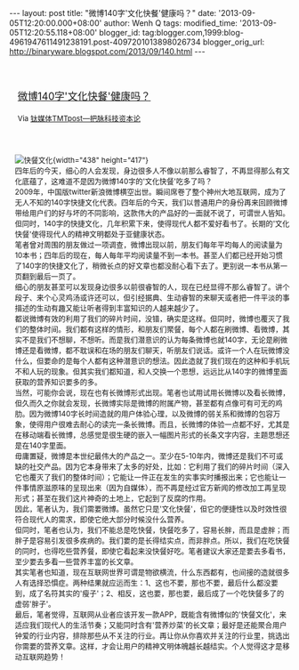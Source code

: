 --- layout: post title: "微博140字'文化快餐'健康吗？" date:
'2013-09-05T12:20:00.000+08:00' author: Wenh Q tags: modified\_time:
'2013-09-05T12:20:55.118+08:00' blogger\_id:
tag:blogger.com,1999:blog-4961947611491238191.post-4097201013898026734
blogger\_orig\_url: http://binaryware.blogspot.com/2013/09/140.html ---
<div style="margin: 10px; padding: 5px;">

<div style="font-size: 18px;">

[\
微博140字'文化快餐'健康吗？](http://www.tmtpost.com/61222.html)

</div>

<div style="font-size: 13px;">

Via [钛媒体TMTpost—把脉科技资本论](http://www.tmtpost.com/)

</div>

</div>

<div style="font-size: 13px; padding: 15px 0 10px 10px;">

![快餐文化](http://www.tmtpost.com/wp-content/uploads/2013/09/137830482440.jpg "快餐文化"){width="438"
height="417"}\
四年后的今天，细心的人会发现，身边很多人不像以前那么睿智了，不再显得那么有文化底蕴了，这难道不是因为微博140字的'文化快餐'吃多了吗？\
2009年，中国版twitter新浪微博横空出世。瞬间席卷了整个神州大地互联网，成为了无人不知的140字快捷文化代表。四年后的今天，我们以普通用户的身份再来回顾微博带给用户们的好与坏的不同影响，这款伟大的产品好的一面就不说了，可谓世人皆知。但同时，140字的快捷文化，几年积累下来，使得现代人都不爱好看书了。长期的'文化快餐'使得现代人的精神文明都处于亚健康状态。\
笔者曾对周围的朋友做过一项调查，微博出现以前，朋友们每年平均每人的阅读量为10本书；四年后的现在，每人每年平均阅读量不到一本书。甚至人们都已经开始习惯了140字的快捷文化了，稍微长点的好文章也都没耐心看下去了。更别说一本书从第一页翻到最后一页了。\
细心的朋友甚至可以发现身边很多以前很睿智的人，现在已经显得不那么睿智了。讲个段子、来个心灵鸡汤或许还可以，但引经据典、生动睿智的来聊天或者把一件平淡的事描述的生动有趣又能让听者得到丰富知识的人越来越少了。\
都说微博有效的利用了我们的碎片时间，没错，确实是这样。但同时，微博也覆灭了我们的整体时间。我们都有这样的情形，和朋友们聚餐，每个人都在刷微博、看微博，其实不是我们不想聊，不想听。而是我们潜意识的认为每条微博也就140字，无论是刷微博还是看微博，都不耽误和在场的朋友们聊天，听朋友们说话。或许一个人在玩微博没什么，但要命的是每个人都有这种潜意识的想法。因此造就了我们现在的这种和手机玩不和人玩的现象。但其实我们都知道，和人交换一个思想，远远比从140字的微博里面获取的营养知识要多的多。\
当然，可能你会说，现在也有长微博形式出现。笔者也试用试用长微博以及看长微博，但久而久之你就会发现，长微博实际是微博的附属产物，甚至都有点像可有可无的鸡肋。因为微博140字长时间造就的用户体验心理，以及微博的弱关系和微博的包容万象，使得用户很难去耐心的读完一条长微博。而且，长微博的体验一点都不好，尤其是在移动端看长微博，总感觉是很生硬的嵌入一幅图片形式的长条文字内容，主题思想还是在140字里面。\
毋庸置疑，微博是本世纪最伟大的产品之一。至少在5-10年内，微博还是我们不可或缺的社交产品。因为它本身带来了太多的好处，比如：它利用了我们的碎片时间（深入它也覆灭了我们的整体时间）；它能让一件正在发生的实事实时播报出来；它也能让一件事情原滋原味的呈现出来（因为自媒体），而不再是经过官方新闻的修改加工再呈现形式；甚至在我们这片神奇的土地上，它起到了反腐的作用。\
因此，笔者认为，我们需要微博。虽然它只是'文化快餐'，但它的便捷性以及时效性很符合现代人的需求，即使它绝大部分时候没什么营养。\
但同时，笔者也认为，我们不能总是吃快餐，快餐吃多了，容易长胖，而且是虚胖；而胖子是容易引发很多疾病的。我们要的是长得结实点，而非胖点。所以，我们在吃快餐的同时，也得吃些营养餐，即使它看起来没快餐好吃。笔者建议大家还是要去多看书，至少要去多看一些营养丰富的长文章。\
其实笔者也知道，现在互联网世界可谓是物欲横流，什么东西都有，也间接的造就很多人有选择恐惧症。两种结果就应运而生：1、这也不要，那也不要，最后什么都没要到，成了名符其实的'瘦子'；2、相反，这也要，那也要，最后成了一个吃快餐多了的虚弱'胖子'。\
最后，笔者觉得，互联网从业者应该开发一款APP，既能含有微博似的'快餐文化'，来适应我们现代人的生活节奏；又能同时含有'营养炒菜'的长文章；最好是还能聚合用户钟爱的行业内容，排除那些从不关注的行业。再让你从你喜欢并关注的行业里，挑选出你需要的营养文章。这样，才会让用户的精神文明体魄越长越结实。个人觉得这才是移动互联网趋势！

</div>
